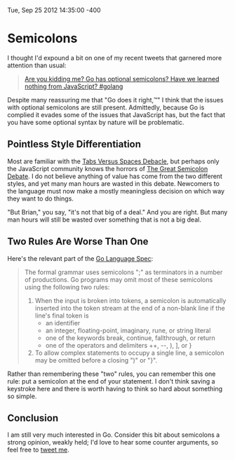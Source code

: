 <!--
@authored Tue, Sep 25 2012 14:35:00 -400
-->

Tue, Sep 25 2012 14:35:00 -400

# Semicolons

I thought I'd expound a bit on one of my recent tweets that garnered more attention than usual:

> [Are you kidding me? Go has optional semicolons? Have we learned nothing from JavaScript? #golang](https://twitter.com/briantford/status/250639621812260864)

Despite many reassuring me that "Go does it right,™" I think that the issues with optional semicolons are still present. Admittedly, because Go is complied it evades some of the issues that JavaScript has, but the fact that you have some optional syntax by nature will be problematic.

## Pointless Style Differentiation

Most are familiar with the [Tabs Versus Spaces Debacle](http://www.jwz.org/doc/tabs-vs-spaces.html), but perhaps only the JavaScript community knows the horrors of [The Great Semicolon Debate](http://dailyjs.com/2012/04/19/semicolons/). I do not believe anything of value has come from the two different styles, and yet many man hours are wasted in this debate. Newcomers to the language must now make a mostly meaningless decision on which way they want to do things.

"But Brian," you say, "it's not that big of a deal." And you are right. But many man hours will still be wasted over something that is not a big deal.

## Two Rules Are Worse Than One

Here's the relevant part of the [Go Language Spec](http://golang.org/ref/spec#Semicolons):

> The formal grammar uses semicolons ";" as terminators in a number of productions. Go programs may omit most of these semicolons using the following two rules:
>
> 1.  When the input is broken into tokens, a semicolon is automatically inserted into the token stream at the end of a non-blank line if the line's final token is
>     * an identifier
>     * an integer, floating-point, imaginary, rune, or string literal
>     * one of the keywords break, continue, fallthrough, or return
>     * one of the operators and delimiters ++, --, ), ], or }
> 2. To allow complex statements to occupy a single line, a semicolon may be omitted before a closing ")" or "}".

Rather than remembering these "two" rules, you can remember this one rule: put a semicolon at the end of your statement. I don't think saving a keystroke here and there is worth having to think so hard about something so simple.

## Conclusion

I am still very much interested in Go. Consider this bit about semicolons a strong opinion, weakly held; I'd love to hear some counter arguments, so feel free to [tweet me](https://twitter.com/briantford).
